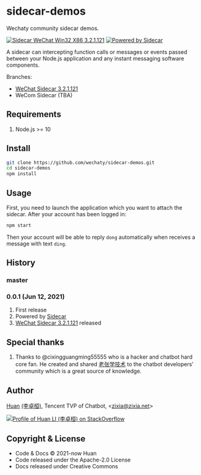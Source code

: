 # sidecar-demos

Wechaty community sidecar demos.

[![Sidecar WeChat Win32 X86 3.2.1.121](https://img.shields.io/badge/Sidecar-WeChat%203.2.1.121-brightgreen)](https://github.com/wechaty/sidecar-demos/tree/wechat-win32-x86-3.2.1.121)
[![Powered by Sidecar](https://img.shields.io/badge/Powered%20By-Sidecar-red.svg)](https://github.com/huan/sidecar)

A sidecar can intercepting function calls or messages or events passed between your Node.js application and any instant messaging software components.

Branches:

- [WeChat Sidecar 3.2.1.121](https://github.com/wechaty/sidecar-demos/tree/wechat-win32-x86-3.2.1.121)
- WeCom Sidecar (TBA)

## Requirements

1. Node.js >= 10

## Install

```sh
git clone https://github.com/wechaty/sidecar-demos.git
cd sidecar-demos
npm install
```

## Usage

First, you need to launch the application which you want to attach the sidecar. After your account has been logged in:

```sh
npm start
```

Then your account will be able to reply `dong` automatically when receives a message with text `ding`.

## History

### master

### 0.0.1 (Jun 12, 2021)

1. First release
1. Powered by [Sidecar](https://github.com/huan/sidecar)
1. [WeChat Sidecar 3.2.1.121](https://github.com/wechaty/sidecar-demos/tree/wechat-win32-x86-3.2.1.121) released

## Special thanks

1. Thanks to @cixingguangming55555 who is a hacker and chatbot hard core fan. He created and shared [老张学技术](https://github.com/cixingguangming55555/wechat-bot) to the chatbot developers' community which is a great source of knowledge.

## Author

[Huan](https://github.com/huan) [(李卓桓)](http://linkedin.com/in/zixia), Tencent TVP of Chatbot, \<zixia@zixia.net\>

[![Profile of Huan LI (李卓桓) on StackOverflow](https://stackoverflow.com/users/flair/1123955.png)](https://stackoverflow.com/users/1123955/huan)

## Copyright & License

- Code & Docs © 2021-now Huan
- Code released under the Apache-2.0 License
- Docs released under Creative Commons

